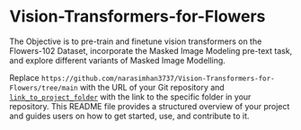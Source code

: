 # Vision-Transformers-for-Flowers
The Objective is to pre-train and finetune vision transformers on the Flowers-102 Dataset, incorporate the Masked Image Modeling pre-text task, and explore  different variants of Masked Image Modelling.


Replace `https://github.com/narasimhan3737/Vision-Transformers-for-Flowers/tree/main` with the URL of your Git repository and [`link_to_project_folder`](https://github.com/narasimhan3737/Vision-Transformers-for-Flowers/tree/main/analysis) with the link to the specific folder in your repository. This README file provides a structured overview of your project and guides users on how to get started, use, and contribute to it.
